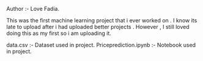 Author :- Love Fadia.

This was the first machine learning project that i ever worked on . I know its late to upload after i had uploaded better projects .
However , I  still loved doing this as my first so i am uploading it.

data.csv :- Dataset used in project.
Priceprediction.ipynb :- Notebook used in project.
